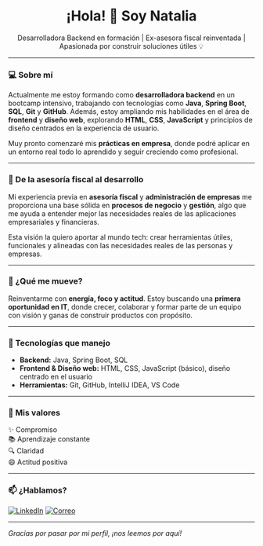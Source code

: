 <h1 align="center">¡Hola! 👋 Soy Natalia</h1>

<p align="center">
  Desarrolladora Backend en formación | Ex-asesora fiscal reinventada | Apasionada por construir soluciones útiles 💡
</p>

---

### 💻 Sobre mí

Actualmente me estoy formando como **desarrolladora backend** en un bootcamp intensivo, trabajando con tecnologías como **Java**, **Spring Boot**, **SQL**, **Git** y **GitHub**. Además, estoy ampliando mis habilidades en el área de **frontend** y **diseño web**, explorando **HTML**, **CSS**, **JavaScript** y principios de diseño centrados en la experiencia de usuario.

Muy pronto comenzaré mis **prácticas en empresa**, donde podré aplicar en un entorno real todo lo aprendido y seguir creciendo como profesional.

---

### 🧠 De la asesoría fiscal al desarrollo

Mi experiencia previa en **asesoría fiscal** y **administración de empresas** me proporciona una base sólida en **procesos de negocio** y **gestión**, algo que me ayuda a entender mejor las necesidades reales de las aplicaciones empresariales y financieras.

Esta visión la quiero aportar al mundo tech: crear herramientas útiles, funcionales y alineadas con las necesidades reales de las personas y empresas.

---

### 🚀 ¿Qué me mueve?

Reinventarme con **energía, foco y actitud**. Estoy buscando una **primera oportunidad en IT**, donde crecer, colaborar y formar parte de un equipo con visión y ganas de construir productos con propósito.

---

### 🔧 Tecnologías que manejo

- **Backend:** Java, Spring Boot, SQL  
- **Frontend & Diseño web:** HTML, CSS, JavaScript (básico), diseño centrado en el usuario  
- **Herramientas:** Git, GitHub, IntelliJ IDEA, VS Code

---

### 🎯 Mis valores

✨ Compromiso  
📚 Aprendizaje constante  
🔍 Claridad  
😄 Actitud positiva  

---


### 📫 ¿Hablamos?

[![LinkedIn](https://img.shields.io/badge/LinkedIn-0077B5?style=flat&logo=linkedin&logoColor=white)](https://linkedin.com/in/natalia-aguilar-243b8235b/)
[![Correo](https://img.shields.io/badge/Email-D14836?style=flat&logo=gmail&logoColor=white)](mailto:natalia.aguilarmartin@gmail.com)

---

_Gracias por pasar por mi perfil, ¡nos leemos por aquí!_
